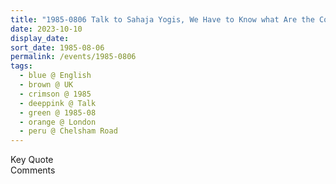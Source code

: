 ```yaml
---
title: "1985-0806 Talk to Sahaja Yogis, We Have to Know what Are the Commandments of Vishwa Nirmala Dharma (Taking the Medicine or The Priorities Are to Be Changed), Āśhram, 44 Chelsham Road, Clapham, London, UK"
date: 2023-10-10
display_date: 
sort_date: 1985-08-06
permalink: /events/1985-0806
tags:
  - blue @ English
  - brown @ UK
  - crimson @ 1985
  - deeppink @ Talk
  - green @ 1985-08
  - orange @ London
  - peru @ Chelsham Road
---
```


<wave-list>
  <list-title color="green" width="75">Key Quote</list-title>
  <list-item color="BlanchedAlmond"  width="200"></list-item>
  <list-item color="Lavender"></list-item>
  <list-item color="BlanchedAlmond"></list-item>
</wave-list>

<br>

<wave-list>
  <list-title color="green" width="75">Comments</list-title>
  <list-item color="BlanchedAlmond"  width="200"></list-item>
  <list-item color="Lavender"></list-item>
  <list-item color="BlanchedAlmond"></list-item>
</wave-list>